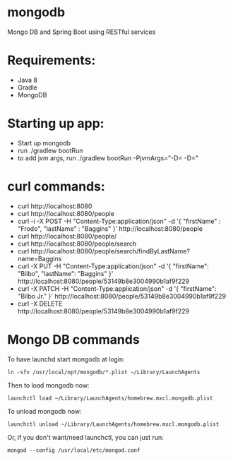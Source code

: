 # mongodb
Mongo DB and Spring Boot using RESTful services

# Requirements:
- Java 8
- Gradle
- MongoDB

# Starting up app:
- Start up mongodb
- run ./gradlew bootRun
- to add jvm args, run ./gradlew bootRun -PjvmArgs="-D<key1>=<value1> -D<key2>=<value2>"

# curl commands:
- curl http://localhost:8080
- curl http://localhost:8080/people
- curl -i -X POST -H "Content-Type:application/json" -d '{  "firstName" : "Frodo",  "lastName" : "Baggins" }' http://localhost:8080/people
- curl http://localhost:8080/people/<id>
- curl http://localhost:8080/people/search
- curl http://localhost:8080/people/search/findByLastName?name=Baggins
- curl -X PUT -H "Content-Type:application/json" -d '{ "firstName": "Bilbo", "lastName": "Baggins" }' http://localhost:8080/people/53149b8e3004990b1af9f229
- curl -X PATCH -H "Content-Type:application/json" -d '{ "firstName": "Bilbo Jr." }' http://localhost:8080/people/53149b8e3004990b1af9f229
- curl -X DELETE http://localhost:8080/people/53149b8e3004990b1af9f229

# Mongo DB commands
To have launchd start mongodb at login:

    ln -sfv /usr/local/opt/mongodb/*.plist ~/Library/LaunchAgents
    
    
Then to load mongodb now:

    launchctl load ~/Library/LaunchAgents/homebrew.mxcl.mongodb.plist


To unload mongodb now:

    launchctl unload ~/Library/LaunchAgents/homebrew.mxcl.mongodb.plist


Or, if you don't want/need launchctl, you can just run:

    mongod --config /usr/local/etc/mongod.conf
